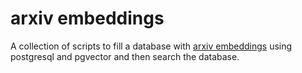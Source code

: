 # arxiv embeddings #

A collection of scripts to fill a database with [arxiv embeddings](https://alex.macrocosm.so/download) using postgresql and pgvector and then search the database.
